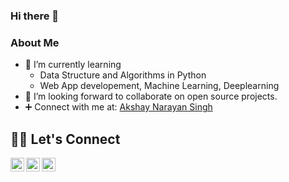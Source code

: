 ### Hi there 👋

### About Me
- 🌱 I’m currently learning
  - Data Structure and Algorithms in Python
  - Web App developement, Machine Learning, Deeplearning
- 🤝 I’m looking forward to collaborate on open source projects.
- ➕ Connect with me at: <a href="[https://www.linkedin.com/in/akshay-narayan-singh-5060a0228/](https://www.linkedin.com/in/akshay-narayan-singh/)">Akshay Narayan Singh</a>


<!--
**ANsingh0/ANsingh0** is a ✨ _special_ ✨ repository because its `README.md` (this file) appears on your GitHub profile.

Here are some ideas to get you started:

- 🔭 I’m currently working on ...
- 🌱 I’m currently learning ...
- 👯 I’m looking to collaborate on ...
- 🤔 I’m looking for help with ...
- 💬 Ask me about ...
- 📫 How to reach me: ...
- 😄 Pronouns: ...
- ⚡ Fun fact: ...
-->


## 🙋‍♂️ Let's Connect
<p align="center">
<!--   <a href="https://github.com/ANsingh0/"><img align="left" alt="AlfredDagenais.com" width="22px" src="https://raw.githubusercontent.com/iconic/open-iconic/master/svg/globe.svg" /></a> -->
	<a href="https://twitter.com/AkshayNSingh_"><img align="left" alt="Akshay Narayan Singh | Twitter" width="22px" src="https://cdn.jsdelivr.net/npm/simple-icons@v3/icons/twitter.svg" /></a>
	<a href="mailto:singhnarayanakshay@gmail.com"><img align="left" alt="Akshay Narayan Singh | Mail" width="22px" src="https://cdn.jsdelivr.net/npm/simple-icons@v3/icons/gmail.svg" /></a>
	<a href="[https://www.linkedin.com/in/akshay-narayan-singh](https://www.linkedin.com/in/akshay-narayan-singh/)"><img align="left" alt="AlfredDagenais | LinkedIn" width="22px" src="https://cdn.jsdelivr.net/npm/simple-icons@v3/icons/linkedin.svg" /></a>
	
</p>
